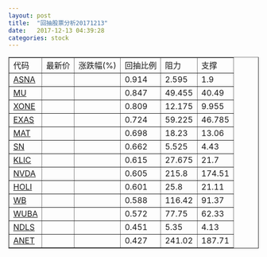 ```yaml
---
layout: post
title:  "回抽股票分析20171213"
date:   2017-12-13 04:39:28
categories: stock
---
```

<script type="text/javascript">
var stockList = []
stockList.push('gb_asna');
stockList.push('gb_mu');
stockList.push('gb_xone');
stockList.push('gb_exas');
stockList.push('gb_mat');
stockList.push('gb_sn');
stockList.push('gb_klic');
stockList.push('gb_nvda');
stockList.push('gb_holi');
stockList.push('gb_wb');
stockList.push('gb_wuba');
stockList.push('gb_ndls');
stockList.push('gb_anet');
</script>
<table border="1">
 <tr>
 <td>代码</td>
 <td>最新价</td>
 <td>涨跌幅(%)</td>
 <td>回抽比例</td>
 <td>阻力</td>
 <td>支撑</td>
</tr>
  <tr id="asna">
  <td><a href="http://stock.finance.sina.com.cn/usstock/quotes/ASNA.html" target="_blank">ASNA</a></td><td></td><td></td><td>0.914</td><td>2.595</td><td>1.9</td></tr>
  <tr id="mu">
  <td><a href="http://stock.finance.sina.com.cn/usstock/quotes/MU.html" target="_blank">MU</a></td><td></td><td></td><td>0.847</td><td>49.455</td><td>40.49</td></tr>
  <tr id="xone">
  <td><a href="http://stock.finance.sina.com.cn/usstock/quotes/XONE.html" target="_blank">XONE</a></td><td></td><td></td><td>0.809</td><td>12.175</td><td>9.955</td></tr>
  <tr id="exas">
  <td><a href="http://stock.finance.sina.com.cn/usstock/quotes/EXAS.html" target="_blank">EXAS</a></td><td></td><td></td><td>0.724</td><td>59.225</td><td>46.785</td></tr>
  <tr id="mat">
  <td><a href="http://stock.finance.sina.com.cn/usstock/quotes/MAT.html" target="_blank">MAT</a></td><td></td><td></td><td>0.698</td><td>18.23</td><td>13.06</td></tr>
  <tr id="sn">
  <td><a href="http://stock.finance.sina.com.cn/usstock/quotes/SN.html" target="_blank">SN</a></td><td></td><td></td><td>0.662</td><td>5.525</td><td>4.43</td></tr>
  <tr id="klic">
  <td><a href="http://stock.finance.sina.com.cn/usstock/quotes/KLIC.html" target="_blank">KLIC</a></td><td></td><td></td><td>0.615</td><td>27.675</td><td>21.7</td></tr>
  <tr id="nvda">
  <td><a href="http://stock.finance.sina.com.cn/usstock/quotes/NVDA.html" target="_blank">NVDA</a></td><td></td><td></td><td>0.605</td><td>215.8</td><td>174.51</td></tr>
  <tr id="holi">
  <td><a href="http://stock.finance.sina.com.cn/usstock/quotes/HOLI.html" target="_blank">HOLI</a></td><td></td><td></td><td>0.601</td><td>25.8</td><td>21.11</td></tr>
  <tr id="wb">
  <td><a href="http://stock.finance.sina.com.cn/usstock/quotes/WB.html" target="_blank">WB</a></td><td></td><td></td><td>0.588</td><td>116.42</td><td>91.37</td></tr>
  <tr id="wuba">
  <td><a href="http://stock.finance.sina.com.cn/usstock/quotes/WUBA.html" target="_blank">WUBA</a></td><td></td><td></td><td>0.572</td><td>77.75</td><td>62.33</td></tr>
  <tr id="ndls">
  <td><a href="http://stock.finance.sina.com.cn/usstock/quotes/NDLS.html" target="_blank">NDLS</a></td><td></td><td></td><td>0.451</td><td>5.35</td><td>4.13</td></tr>
  <tr id="anet">
  <td><a href="http://stock.finance.sina.com.cn/usstock/quotes/ANET.html" target="_blank">ANET</a></td><td></td><td></td><td>0.427</td><td>241.02</td><td>187.71</td></tr>
</table>
